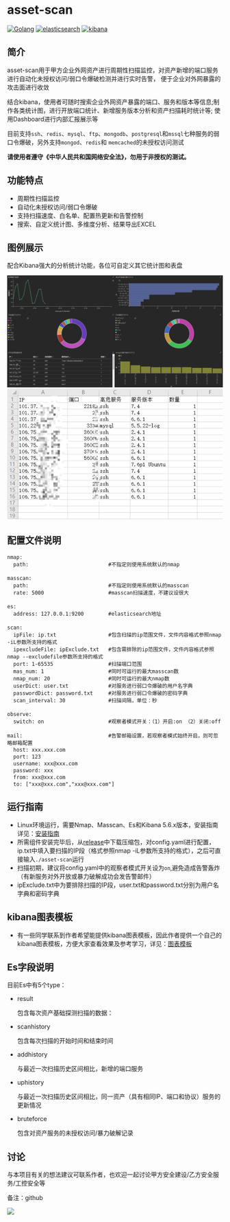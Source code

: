 # asset-scan
[![Golang](https://img.shields.io/badge/Golang-1.13-yellow.svg?style=flat-square)](https://www.golang.org/) [![elasticsearch](https://img.shields.io/badge/Elasticsearch-5.6.8-green.svg?style=flat-square)](https://www.elastic.co/downloads/elasticsearch) [![kibana](https://img.shields.io/badge/Kibana-5.6.8-blue?style=flat-square)](https://www.elastic.co/downloads/kibana)

## 简介

asset-scan用于甲方企业外网资产进行周期性扫描监控，对资产新增的端口服务进行自动化未授权访问/弱口令爆破检测并进行实时告警，
便于企业对外网暴露的攻击面进行收敛

结合kibana，使用者可随时搜索企业外网资产暴露的端口、服务和版本等信息;制作各类统计图，进行开放端口统计、新增服务版本分析和资产扫描耗时统计等;
使用Dashboard进行内部汇报展示等

目前支持`ssh`、`redis`、`mysql`、`ftp`、`mongodb`、`postgresql`和`mssql`七种服务的弱口令爆破，另外支持`mongod`、`redis`和
`memcached`的未授权访问测试

**请使用者遵守《中华人民共和国网络安全法》，勿用于非授权的测试。**

## 功能特点

- 周期性扫描监控
- 自动化未授权访问/弱口令爆破
- 支持扫描速度、白名单、配置热更新和告警控制
- 搜索、自定义统计图、多维度分析、结果导出EXCEL

## 图例展示

配合Kibana强大的分析统计功能，各位可自定义其它统计图和表盘

![](./doc/dashboard.png)
![](./doc/IP开放高危服务表.png)


## 配置文件说明

```
nmap:
  path:                          #不指定则使用系统默认的nmap

masscan:
  path:                          #不指定则使用系统默认的masscan
  rate: 5000                     #masscan扫描速度，不建议设很大

es:
  address: 127.0.0.1:9200        #elasticsearch地址

scan:
  ipFile: ip.txt                 #包含扫描的ip范围文件，文件内容格式参照nmap -iL参数所支持的格式
  ipexcludeFile: ipExclude.txt   #包含需排除的ip范围文件，文件内容格式参照nmap --excludefile参数所支持的格式
  port: 1-65535                  #扫描端口范围
  mas_num: 1                     #同时可运行的最大masscan数
  nmap_num: 20                   #同时可运行的最大nmap数
  userDict: user.txt             #对服务进行弱口令爆破的用户名字典
  passwordDict: password.txt     #对服务进行弱口令爆破的密码字典
  scan_interval: 30              #扫描间隔，单位：秒

observe:
  switch: on                     #观察者模式开关：（1）开启:on （2）关闭:off

mail:                            #告警邮箱设置，若观察者模式始终开启，则可忽略邮箱配置
  host: xxx.xxx.com
  port: 123
  username: xxx@xxx.com
  password: xxx
  from: xxx@xxx.com
  to: ["xxx@xxx.com","xxx@xxx.com"]
```

## 运行指南

- Linux环境运行，需要Nmap、Masscan、Es和Kibana 5.6.x版本，安装指南详见：[安装指南](./doc/install.md)
- 所需组件安装完毕后，从[release](https://github.com/ATpiu/asset-scan/releases)中下载压缩包，对config.yaml进行配置，ip.txt中填入要扫描的IP段（格式参照nmap -iL参数所支持的格式），之后可直接输入`./asset-scan`运行
- 扫描初期，建议将config.yaml中的观察者模式开关设为`on`,避免造成告警轰炸（有新服务对外开放或暴力破解成功会发告警邮件）
- ipExclude.txt中为要排除扫描的IP段，user.txt和password.txt分别为用户名字典和密码字典

## kibana图表模板

- 有一些同学联系到作者希望能提供kibana图表模板，因此作者提供一个自己的kibana图表模板，方便大家查看效果及参考学习，详见：[图表模板](./doc/kibana.md)

## Es字段说明

目前Es中有5个type：
- result

  包含每次资产基础探测扫描的数据：

- scanhistory 

  包含每次扫描的开始时间和结束时间

- addhistory 

  与最近一次扫描历史区间相比，新增的端口服务

- uphistory 

  与最近一次扫描历史区间相比，同一资产（具有相同IP、端口和协议）服务的更新情况

- bruteforce 

  包含对资产服务的未授权访问/暴力破解记录
  
## 讨论

与本项目有关的想法建议可联系作者，也欢迎一起讨论甲方安全建设/乙方安全服务/工控安全等

备注：github

![](./doc/wechat.jpg)